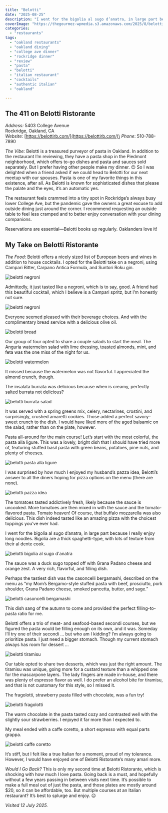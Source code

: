 ```yaml
---
title: "Belotti"
date: "2025-08-25"
description: "I went for the bigolia al sugo d’anatra, in large part because I really enjoy long noodles. Bigolia are a thick spaghetti-type, with lots of texture from their al dente cook."
coverImage: "https://thegourmez-wpmedia.s3.amazonaws.com/2025/8/belotti+(8).jpg"
categories:
  - "restaurants"
tags:
  - "oakland restaurants"
  - "oakland dining"
  - "college ave dinner"
  - "rockridge dinner"
  - "review"
  - "pasta"
  - "belotti"
  - "italian restaurant"
  - "cocktails"
  - "authentic italian"
  - "oakland"

---
```


## The 411 on Belotti Ristorante

*Address:* 5403 College Avenue\
Rockridge, Oakland, CA\
*Website:* [https://belottirb.com/](https://belottirb.com/)\
*Phone*: 510-788-7890

*The Vibe:* Belotti is a treasured purveyor of pasta in Oakland. In addition to the restaurant I’m reviewing, they have a pasta shop in the Piedmont neighborhood, which offers to-go dishes and pasta and sauces sold separately. But I prefer having other people make my dinner. 😉 So I was delighted when a friend asked if we could head to Belotti for our next meetup with our spouses. Pasta is one of my favorite things in this existence, after all. As Belotti is known for sophisticated dishes that please the palate and the eyes, it’s an automatic yes.

The restaurant feels crammed into a tiny spot in Rockridge’s always busy lower College Ave, but the pandemic gave the owners a great excuse to add outside dining just around the corner. I recommend requesting an outside table to feel less cramped and to better enjoy conversation with your dining companions.

Reservations are essential—Belotti books up regularly. Oaklanders love it!

## My Take on Belotti Ristorante

*The Food:* Belotti offers a nicely sized list of European beers and wines in addition to house cocktails. I opted for the Belotti take on a negroni, using Campari Bitter, Carpano Antica Formula, and Suntori Roku gin.

![belotti negroni](https://thegourmez-wpmedia.s3.amazonaws.com/2025/8/belotti+(3).jpg)

Admittedly, it just tasted like a negroni, which is to say, good. A friend had this beautiful cocktail, which I believe is a Campari spritz, but I’m honestly not sure.

![belotti negroni](https://thegourmez-wpmedia.s3.amazonaws.com/2025/8/belotti+(2).jpg)

Everyone seemed pleased with their beverage choices. And with the complimentary bread service with a delicious olive oil.

![belotti bread](https://thegourmez-wpmedia.s3.amazonaws.com/2025/8/belotti+(4).jpg)

Our group of four opted to share a couple salads to start the meal. The Anguria watermelon salad with lime dressing, toasted almonds, mint, and feta was the one miss of the night for us.

![belotti watermelon](https://thegourmez-wpmedia.s3.amazonaws.com/2025/8/belotti+(5).jpg)

It missed because the watermelon was not flavorful. I appreciated the almond crunch, though.

The insalata burrata was delicious because when is creamy, perfectly salted burrata not delicious?

![belotti burrata salad](https://thegourmez-wpmedia.s3.amazonaws.com/2025/8/belotti+(6).jpg)

It was served with a spring greens mix, celery, nectarines, crostini, and surprisingly, crushed amaretti cookies. Those added a perfect savory–sweet crunch to the dish. I would have liked more of the aged balsamic on the salad, rather than on the plate, however.

Pasta all-around for the main course! Let’s start with the most colorful, the pasta alla ligure. This was a lovely, bright dish that I should have tried more of, featuring stuffed basil pasta with green beans, potatoes, pine nuts, and plenty of cheeses.

![belotti pasta alla ligure](https://thegourmez-wpmedia.s3.amazonaws.com/2025/8/belotti+(8).jpg)

I was surprised by how much I enjoyed my husband’s pazza idea, Belotti’s answer to all the diners hoping for pizza options on the menu (there are none).

![belotti pazza idea](https://thegourmez-wpmedia.s3.amazonaws.com/2025/8/belotti+(9).jpg)

The tomatoes tasted addictively fresh, likely because the sauce is uncooked. More tomatoes are then mixed in with the sauce and the tomato-flavored pasta. Tomato heaven! Of course, that buffalo mozzarella was also delicious. This dish indeed tasted like an amazing pizza with the choicest toppings you’ve ever had.

I went for the bigolia al sugo d’anatra, in large part because I really enjoy long noodles. Bigolia are a thick spaghetti-type, with lots of texture from their al dente cook.

![belotti bigolia al sugo d'anatra](https://thegourmez-wpmedia.s3.amazonaws.com/2025/8/belotti+(10).jpg)

The sauce was a duck sugo topped off with Grana Padano cheese and orange zest. A very rich, flavorful, and filling dish.

Perhaps the tastiest dish was the casoncelli bergamashi, described on the menu as “my Mom’s Bergamo-style stuffed pasta with beef, prosciutto, pork shoulder, Grana Padano cheese, smoked pancetta, butter, and sage.”

![belotti casoncelli bergamashi](https://thegourmez-wpmedia.s3.amazonaws.com/2025/8/belotti+(7).jpg)

This dish sang of the autumn to come and provided the perfect filling-to-pasta ratio for me.

Belotti offers a trio of meat- and seafood-based secondi courses, but we figured the pasta would be filling enough on its own, and it was. Someday I’ll try one of their secondi … but who am I kidding? I’m always going to prioritize pasta. I just need a bigger stomach. Though my current stomach always has room for dessert …

![belotti tiramisu](https://thegourmez-wpmedia.s3.amazonaws.com/2025/8/belotti+(12).jpg)

Our table opted to share two desserts, which was just the right amount. The tiramisu was unique, going more for a custard texture than a whipped one for the mascarpone layers. The lady fingers are made in-house, and there was plenty of espresso flavor as well. I do prefer an alcohol bite for tiramisu, and that is not customary for this style, so I missed it.

The fragolotti, strawberry pasta filled with chocolate, was a fun try!

![belotti fragolotti](https://thegourmez-wpmedia.s3.amazonaws.com/2025/8/belotti+(11).jpg)

The warm chocolate in the pasta tasted cozy and contrasted well with the slightly sour strawberries. I enjoyed it far more than I expected to.

My meal ended with a caffe coretto, a short espresso with equal parts grappa.

![belotti caffe coretto](https://thegourmez-wpmedia.s3.amazonaws.com/2025/8/belotti+(1).jpg)

It’s stiff, but I felt like a true Italian for a moment, proud of my tolerance. However, I would have enjoyed one of Belotti Ristorante’s many amari more.

*Would I Go Back?* This is only my second time at Belotti Ristorante, which is shocking with how much I love pasta. Going back is a must, and hopefully without a few years passing in between visits next time. It’s possible to make a full meal out of just the pasta, and those plates are mostly around \$20, so it can be affordable, too. But multiple courses at an Italian restaurant? It’s best to splurge and enjoy. 😉

*Visited 12 July 2025.*
